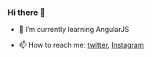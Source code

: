 ### Hi there 👋

<!--
**LasyCoder/LasyCoder** is a ✨ _special_ ✨ repository because its `README.md` (this file) appears on your GitHub profile.

Here are some ideas to get you started:

- 🔭 I’m currently working on ...
- 🌱 I’m currently learning AngularJS
- 👯 I’m looking to collaborate on ...
- 🤔 I’m looking for help with ...
- 💬 Ask me about ...
- 📫 How to reach me: twitter (https://twitter.com/ManishSamrats), Instagram (https://instagram.com/manish_samrat_)
- 😄 Pronouns: ...
- ⚡ Fun fact: ...
-->

- 🌱 I’m currently learning AngularJS

- 📫 How to reach me: [twitter](https://twitter.com/ManishSamrats/), [Instagram](https://instagram.com/manish_samrat_/)

